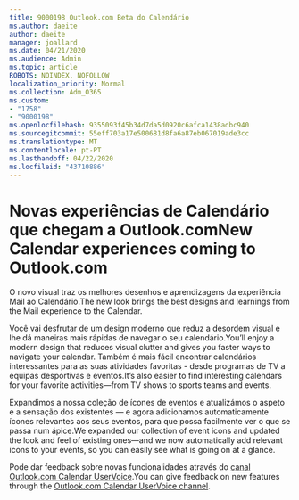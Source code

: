 ```yaml
---
title: 9000198 Outlook.com Beta do Calendário
ms.author: daeite
author: daeite
manager: joallard
ms.date: 04/21/2020
ms.audience: Admin
ms.topic: article
ROBOTS: NOINDEX, NOFOLLOW
localization_priority: Normal
ms.collection: Adm_O365
ms.custom:
- "1758"
- "9000198"
ms.openlocfilehash: 9355093f45b34d7da5d0920c6afca1438adbc940
ms.sourcegitcommit: 55eff703a17e500681d8fa6a87eb067019ade3cc
ms.translationtype: MT
ms.contentlocale: pt-PT
ms.lasthandoff: 04/22/2020
ms.locfileid: "43710886"
---
```

# <a name="new-calendar-experiences-coming-to-outlookcom"></a><span data-ttu-id="1b197-102">Novas experiências de Calendário que chegam a Outlook.com</span><span class="sxs-lookup"><span data-stu-id="1b197-102">New Calendar experiences coming to Outlook.com</span></span>

<span data-ttu-id="1b197-103">O novo visual traz os melhores desenhos e aprendizagens da experiência Mail ao Calendário.</span><span class="sxs-lookup"><span data-stu-id="1b197-103">The new look brings the best designs and learnings from the Mail experience to the Calendar.</span></span>

<span data-ttu-id="1b197-104">Você vai desfrutar de um design moderno que reduz a desordem visual e lhe dá maneiras mais rápidas de navegar o seu calendário.</span><span class="sxs-lookup"><span data-stu-id="1b197-104">You’ll enjoy a modern design that reduces visual clutter and gives you faster ways to navigate your calendar.</span></span> <span data-ttu-id="1b197-105">Também é mais fácil encontrar calendários interessantes para as suas atividades favoritas - desde programas de TV a equipas desportivas e eventos.</span><span class="sxs-lookup"><span data-stu-id="1b197-105">It’s also easier to find interesting calendars for your favorite activities—from TV shows to sports teams and events.</span></span>

<span data-ttu-id="1b197-106">Expandimos a nossa coleção de ícones de eventos e atualizámos o aspeto e a sensação dos existentes — e agora adicionamos automaticamente ícones relevantes aos seus eventos, para que possa facilmente ver o que se passa num ápice.</span><span class="sxs-lookup"><span data-stu-id="1b197-106">We expanded our collection of event icons and updated the look and feel of existing ones—and we now automatically add relevant icons to your events, so you can easily see what is going on at a glance.</span></span>

<span data-ttu-id="1b197-107">Pode dar feedback sobre novas funcionalidades através do [canal Outlook.com Calendar UserVoice](https://go.microsoft.com/fwlink/?linkid=2103075).</span><span class="sxs-lookup"><span data-stu-id="1b197-107">You can give feedback on new features through the [Outlook.com Calendar UserVoice channel](https://go.microsoft.com/fwlink/?linkid=2103075).</span></span>